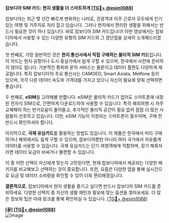 **캄보디아 SIM 카드: 현지 생활을 더 스마트하게 [[TG💪+ @esim1088](https://t.me/s/esim1088)]**

캄보디아는 최근 몇 년간 빠르게 변화하는 나라로, 관광객과 이주 근로자 모두에게 인기 있는 여행 및 거주지로 자리 잡고 있습니다. 그러나 현지에서 편리한 생활을 위해서는 반드시 필요한 것이 하나 있습니다. 바로 캄보디아 SIM 카드입니다! 이번 영상에서는 캄보디아에서 사용할 수 있는 다양한 유형의 SIM 카드와 그 장단점을 상세히 소개해드리겠습니다.

첫 번째로, 가장 일반적인 것은 **현지 통신사에서 직접 구매하는 물리적 SIM 카드**입니다. 이 카드는 현지 공항이나 도시 중심가에서 쉽게 구할 수 있으며, 한국에서 사전에 준비하지 않아도 됩니다. 기본적인 통화와 문자 서비스는 물론이고 데이터 플랜도 다양하게 제공됩니다. 특히 캄보디아의 주요 통신사는 CAMGEO, Smart Axiata, Metfone 등이 있으며, 각각 다른 데이터 속도와 가격대를 가지고 있으니 자신의 필요에 맞춰 선택하면 좋습니다.

두 번째로, **eSIM**을 고려해볼 만합니다. eSIM은 물리적 카드가 없어도 스마트폰에 내장된 전자식 SIM으로, 간편하게 다운로드하여 사용할 수 있습니다. 특히 해외여행 시 자주 교체해야 하는 번거로움이 줄어들고, 추가적인 물리적 공간이 필요 없어 점점 더 많은 사람들이 선호하고 있습니다. 다만, eSIM 기능이 지원되는 스마트폰이 필수이며, 구매 전 반드시 확인하셔야 합니다.

마지막으로, **국제 유심카드**를 활용하는 방법도 있습니다. 이 제품은 한국에서 미리 구매하거나 해외에서도 쉽게 구할 수 있으며, 캄보디아뿐만 아니라 여러 국가에서 자유롭게 데이터를 사용할 수 있습니다. 국제 유심카드는 단기 여행객에게 적합하며, 장기 체류자라면 데이터 요금이 비싸거나 불편할 수 있습니다.

이 중 어떤 선택이 자신에게 맞는지 고민된다면, 현재 캄보디아에서 제공되는 다양한 패키지를 비교해보고 선택하는 것이 중요합니다. 또한, 요즘은 다양한 앱을 통해 실시간으로 요금 및 데이터 소비량을 확인할 수 있어 더욱 편리해졌습니다.

**결론적으로**, 캄보디아에서 현지 생활을 즐기고 싶다면 반드시 캄보디아 SIM 카드를 준비하세요. 다양한 선택지 중 자신의 생활 패턴과 필요에 맞는 옵션을 찾아보세요. 더 많은 정보와 팁은 아래 링크를 통해 확인하실 수 있습니다. [[TG💪+ @esim1088](https://t.me/s/esim1088)]

**[끝] [[TG💪+ @esim1088](https://t.me/s/esim1088)]**  
![Image](https://i.postimg.cc/Y0z9fWf4/image.png)